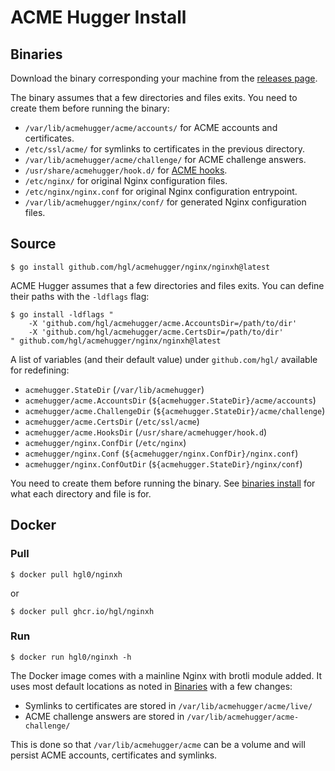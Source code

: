 # ACME Hugger Install

## Binaries

Download the binary corresponding your machine from the [releases page](https://github.com/hgl/acmehugger/releases).

The binary assumes that a few directories and files exits. You need to create them before running the binary:

- `/var/lib/acmehugger/acme/accounts/` for ACME accounts and certificates.
- `/etc/ssl/acme/` for symlinks to certificates in the previous directory.
- `/var/lib/acmehugger/acme/challenge/` for ACME challenge answers.
- `/usr/share/acmehugger/hook.d/` for [ACME hooks](https://github.com/hgl/acmehugger/blob/main/docs/Reference.md#hooks).
- `/etc/nginx/` for original Nginx configuration files.
- `/etc/nginx/nginx.conf` for original Nginx configuration entrypoint.
- `/var/lib/acmehugger/nginx/conf/` for generated Nginx configuration files.

## Source

```
$ go install github.com/hgl/acmehugger/nginx/nginxh@latest
```

ACME Hugger assumes that a few directories and files exits. You can define their paths with the `-ldflags` flag:

```
$ go install -ldflags "
    -X 'github.com/hgl/acmehugger/acme.AccountsDir=/path/to/dir'
    -X 'github.com/hgl/acmehugger/acme.CertsDir=/path/to/dir'
" github.com/hgl/acmehugger/nginx/nginxh@latest
```

A list of variables (and their default value) under `github.com/hgl/` available for redefining:

- `acmehugger.StateDir` (`/var/lib/acmehugger`)
- `acmehugger/acme.AccountsDir` (`${acmehugger.StateDir}/acme/accounts`)
- `acmehugger/acme.ChallengeDir` (`${acmehugger.StateDir}/acme/challenge`)
- `acmehugger/acme.CertsDir` (`/etc/ssl/acme`)
- `acmehugger/acme.HooksDir` (`/usr/share/acmehugger/hook.d`)
- `acmehugger/nginx.ConfDir` (`/etc/nginx`)
- `acmehugger/nginx.Conf` (`${acmehugger/nginx.ConfDir}/nginx.conf`)
- `acmehugger/nginx.ConfOutDir` (`${acmehugger.StateDir}/nginx/conf`)

You need to create them before running the binary. See [binaries install](#binaries) for what each directory and file is for.

## Docker

### Pull
```
$ docker pull hgl0/nginxh
```
or
```
$ docker pull ghcr.io/hgl/nginxh
```

### Run

```
$ docker run hgl0/nginxh -h
```

The Docker image comes with a mainline Nginx with brotli module added. It uses most default locations as noted in [Binaries](#binaries) with a few changes:

- Symlinks to certificates are stored in `/var/lib/acmehugger/acme/live/`
- ACME challenge answers are stored in `/var/lib/acmehugger/acme-challenge/`

This is done so that `/var/lib/acmehugger/acme` can be a volume and will persist ACME accounts, certificates and symlinks.
